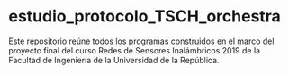 # estudio_protocolo_TSCH_orchestra
Este repositorio reúne todos los programas construidos en el marco del proyecto final del curso Redes de Sensores Inalámbricos 2019 de la Facultad de Ingeniería de la Universidad de la República.
